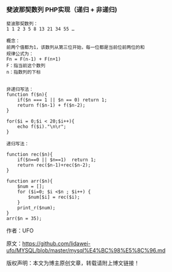 ### 斐波那契数列 PHP实现（递归 + 非递归)

```mysql
斐波那契数列：
1 1 2 3 5 8 13 21 34 55 …

概念：
前两个值都为1，该数列从第三位开始，每一位都是当前位前两位的和
规律公式为：
Fn = F(n-1) + F(n+1)
F：指当前这个数列
n：指数列的下标
```

```mysql

非递归写法：
function f($n){
    if($n === 1 || $n == 0) return 1;
    return f($n-1) + f($n-2);
}

for($i = 0;$i < 20;$i++){
    echo f($i)."\n\r";
}
```

```mysql
递归写法：

function rec($n){
    if($n==0 || $n==1)  return 1;
    return rec($n-1)+rec($n-2);
}

function arr($n){
    $num = [];
    for ($i=0; $i <$n ; $i++) {
        $num[$i] = rec($i);
    }
    print_r($num);
}
arr($n = 35);
```

作者：UFO

原文：https://github.com/lidawei-ufo/MYSQL/blob/master/mysql%E4%BC%98%E5%8C%96.md

版权声明：本文为博主原创文章，转载请附上博文链接！

